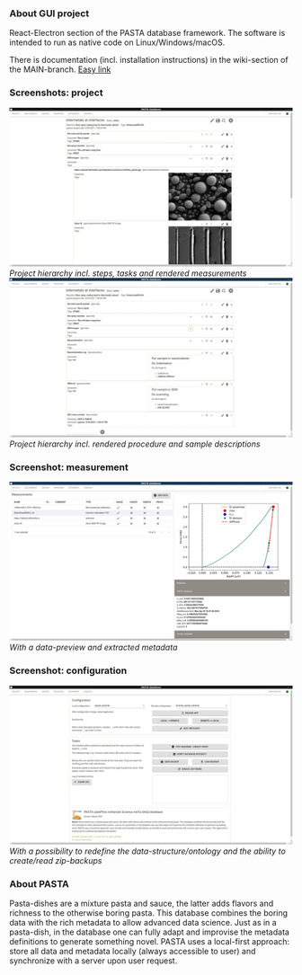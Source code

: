### About GUI project
React-Electron section of the PASTA database framework. The software is intended to run as native code on Linux/Windows/macOS.

There is documentation (incl. installation instructions) in the wiki-section of the MAIN-branch. [Easy link](https://jugit.fz-juelich.de/pasta/main/-/wikis/home)

### Screenshots: project
![Screenshot 1](screenshots/screen1.jpg)*Project hierarchy incl. steps, tasks and rendered measurements*
![Screenshot 2](screenshots/screen2.jpg)*Project hierarchy incl. rendered procedure and sample descriptions*

### Screenshot: measurement
![Screenshot 3](screenshots/screen3.jpg)*With a data-preview and extracted metadata*

### Screenshot: configuration
![Screenshot 4](screenshots/screen4.jpg)*With a possibility to redefine the data-structure/ontology and the ability to create/read zip-backups*

### About PASTA
Pasta-dishes are a mixture pasta and sauce, the latter adds flavors and richness to the otherwise boring pasta. This database combines the boring data with the rich metadata to allow advanced data science. Just as in a pasta-dish, in the database one can fully adapt and improvise the metadata definitions to generate something novel. PASTA uses a local-first approach: store all data and metadata locally (always accessible to user) and synchronize with a server upon user request.

